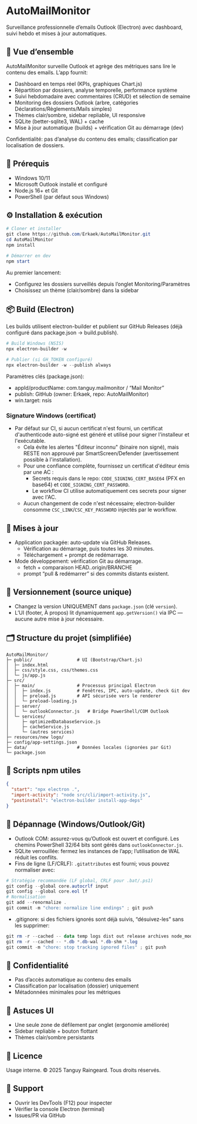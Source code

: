 # AutoMailMonitor

Surveillance professionnelle d’emails Outlook (Electron) avec dashboard, suivi hebdo et mises à jour automatiques.

## 🚀 Vue d’ensemble

AutoMailMonitor surveille Outlook et agrège des métriques sans lire le contenu des emails. L’app fournit:

- Dashboard en temps réel (KPIs, graphiques Chart.js)
- Répartition par dossiers, analyse temporelle, performance système
- Suivi hebdomadaire avec commentaires (CRUD) et sélection de semaine
- Monitoring des dossiers Outlook (arbre, catégories Déclarations/Règlements/Mails simples)
- Thèmes clair/sombre, sidebar repliable, UI responsive
- SQLite (better-sqlite3, WAL) + cache
- Mise à jour automatique (builds) + vérification Git au démarrage (dev)

Confidentialité: pas d’analyse du contenu des emails; classification par localisation de dossiers.

## 🧩 Prérequis

- Windows 10/11
- Microsoft Outlook installé et configuré
- Node.js 16+ et Git
- PowerShell (par défaut sous Windows)

## ⚙️ Installation & exécution

```powershell
# Cloner et installer
git clone https://github.com/Erkaek/AutoMailMonitor.git
cd AutoMailMonitor
npm install

# Démarrer en dev
npm start
```

Au premier lancement:

- Configurez les dossiers surveillés depuis l’onglet Monitoring/Paramètres
- Choisissez un thème (clair/sombre) dans la sidebar


## 📦 Build (Electron)

Les builds utilisent electron-builder et publient sur GitHub Releases (déjà configuré dans package.json → build.publish).

```powershell
# Build Windows (NSIS)
npx electron-builder -w

# Publier (si GH_TOKEN configuré)
npx electron-builder -w --publish always
```

Paramètres clés (package.json):

- appId/productName: com.tanguy.mailmonitor / “Mail Monitor”
- publish: GitHub (owner: Erkaek, repo: AutoMailMonitor)
- win.target: nsis

### Signature Windows (certificat)

- Par défaut sur CI, si aucun certificat n'est fourni, un certificat d'authenticode auto-signé est généré et utilisé pour signer l'installeur et l'exécutable.
  - Cela évite les alertes "Éditeur inconnu" (binaire non signé), mais RESTE non approuvé par SmartScreen/Defender (avertissement possible à l'installation).
  - Pour une confiance complète, fournissez un certificat d'éditeur émis par une AC :
    - Secrets requis dans le repo: `CODE_SIGNING_CERT_BASE64` (PFX en base64) et `CODE_SIGNING_CERT_PASSWORD`.
    - Le workflow CI utilise automatiquement ces secrets pour signer avec l'AC.
  - Aucun changement de code n'est nécessaire; electron-builder consomme `CSC_LINK`/`CSC_KEY_PASSWORD` injectés par le workflow.

## 🔄 Mises à jour

- Application packagée: auto-update via GitHub Releases.
  - Vérification au démarrage, puis toutes les 30 minutes.
  - Téléchargement + prompt de redémarrage.
- Mode développement: vérification Git au démarrage.
  - fetch + comparaison HEAD..origin/BRANCHE
  - prompt “pull & redémarrer” si des commits distants existent.

## 🧾 Versionnement (source unique)

- Changez la version UNIQUEMENT dans `package.json` (clé `version`).
- L’UI (footer, À propos) lit dynamiquement `app.getVersion()` via IPC — aucune autre mise à jour nécessaire.

## 🗂️ Structure du projet (simplifiée)

```plaintext
AutoMailMonitor/
├─ public/                 # UI (Bootstrap/Chart.js)
│  ├─ index.html
│  ├─ css/style.css, css/themes.css
│  └─ js/app.js
├─ src/
│  ├─ main/                # Processus principal Electron
│  │  ├─ index.js          # Fenêtres, IPC, auto-update, check Git dev
│  │  ├─ preload.js        # API sécurisée vers le renderer
│  │  └─ preload-loading.js
│  ├─ server/
│  │  └─ outlookConnector.js   # Bridge PowerShell/COM Outlook
│  └─ services/
│     ├─ optimizedDatabaseService.js
│     ├─ cacheService.js
│     └─ (autres services)
├─ resources/new logo/
├─ config/app-settings.json
├─ data/                   # Données locales (ignorées par Git)
└─ package.json
```

## 🧪 Scripts npm utiles

```json
{
  "start": "npx electron .",
  "import-activity": "node src/cli/import-activity.js",
  "postinstall": "electron-builder install-app-deps"
}
```

## 🔧 Dépannage (Windows/Outlook/Git)

- Outlook COM: assurez-vous qu’Outlook est ouvert et configuré. Les chemins PowerShell 32/64 bits sont gérés dans `outlookConnector.js`.
- SQLite verrouillée: fermez les instances de l’app; l’utilisation de WAL réduit les conflits.
- Fins de ligne (LF/CRLF): `.gitattributes` est fourni; vous pouvez normaliser avec:

```powershell
# Stratégie recommandée (LF global, CRLF pour .bat/.ps1)
git config --global core.autocrlf input
git config --global core.eol lf
# Normalisation
git add --renormalize .
git commit -m "chore: normalize line endings" ; git push
```

- .gitignore: si des fichiers ignorés sont déjà suivis, “désuivez-les” sans les supprimer:

```powershell
git rm -r --cached -- data temp logs dist out release archives node_modules
git rm -r --cached -- *.db *.db-wal *.db-shm *.log
git commit -m "chore: stop tracking ignored files" ; git push
```

## 🔐 Confidentialité

- Pas d’accès automatique au contenu des emails
- Classification par localisation (dossier) uniquement
- Métadonnées minimales pour les métriques

## 📣 Astuces UI

- Une seule zone de défilement par onglet (ergonomie améliorée)
- Sidebar repliable + bouton flottant
- Thèmes clair/sombre persistants

## 📜 Licence

Usage interne. © 2025 Tanguy Raingeard. Tous droits réservés.

## 🤝 Support

- Ouvrir les DevTools (F12) pour inspecter
- Vérifier la console Electron (terminal)
- Issues/PR via GitHub
